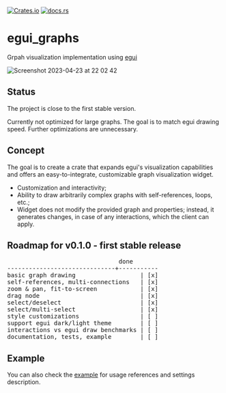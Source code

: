 [![Crates.io](https://img.shields.io/crates/v/egui_graphs)](https://crates.io/crates/egui_graphs)
[![docs.rs](https://img.shields.io/docsrs/egui_graphs)](https://docs.rs/egui_graphs)

# egui_graphs
Grpah visualization implementation using [egui](https://github.com/emilk/egui)

![Screenshot 2023-04-23 at 22 02 42](https://user-images.githubusercontent.com/32969427/233856916-4b3cf1a7-85a3-4ca4-8d07-bac9fd0d95d6.png)

## Status
The project is close to the first stable version.

Currently not optimized for large graphs. The goal is to match egui drawing speed. Further optimizations are unnecessary.

## Concept
The goal is to create a crate that expands egui's visualization capabilities and offers an easy-to-integrate, customizable graph visualization widget.

* Customization and interactivity;
* Ability to draw arbitrarily complex graphs with self-references, loops, etc.;
* Widget does not modify the provided graph and properties; instead, it generates changes, in case of any interactions, which the client can apply.

## Roadmap for v0.1.0 - first stable release
<pre>
                               done
------------------------------+-----------
basic graph drawing                  | [x]
self-references, multi-connections   | [x]
zoom & pan, fit-to-screen            | [x]
drag node                            | [x]
select/deselect                      | [x]
select/multi-select                  | [x]
style customizations                 | [ ]
support egui dark/light theme        | [ ]
interactions vs egui draw benchmarks | [ ]
documentation, tests, example        | [ ]
</pre>

## Example
You can also check the [example](https://github.com/blitzarx1/egui_graph/tree/master/example) for usage references and settings description.
